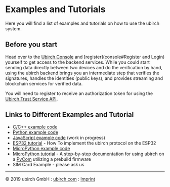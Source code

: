 # Examples and Tutorials

Here you will find a list of examples and tutorials on how to use the ubirch system.

## Before you start

Head over to the [Ubirch Console](https://console.demo.ubirch.com) and [register](console#Register and Login) yourself to get access to the backend services. While you could start sending data directly between two devices and do the verification by hand, using the ubirch backend brings you an intermediate step that verifies the signatures, handles the identities (public keys), and provides streaming and blockchain services for verified data.

You will need to register to receive an authorization token for using the [Ubirch Trust Service API](api).

## Links to Different Examples and Tutorial
* [C/C++ example code](examples/c)
* [Python example code](examples/python)
* [JavaScript example code](examples/js) (work in progress)
* [ESP32 tutorial](https://github.com/ubirch/example-esp32) - How To implement the ubirch protocol on the ESP32
* [MicroPython example code](https://github.com/ubirch/example-micropython)
* [MicroPython tutorial](https://github.com/ubirch/example-micropython/blob/master/STEPBYSTEP.md) - A step-by-step documentation for using ubirch on a [PyCom](https://pycom.io/) utilizing a prebuild firmware
* SIM Card Example - please ask us
___

&copy; 2019 ubirch GmbH : [ubirch.com](https://ubirch.com) : [Imprint](http://ubirch.de/impressum/)
